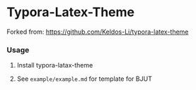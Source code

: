 # Typora-Latex-Theme

Forked from: https://github.com/Keldos-Li/typora-latex-theme

### Usage

1. Install typora-latax-theme

2. See `example/example.md` for template for BJUT